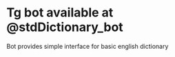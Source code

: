 # Tg bot available at @stdDictionary_bot
Bot provides simple interface for basic english dictionary
